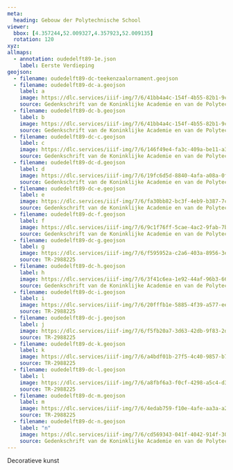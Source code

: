 ```yaml
---
meta:
  heading: Gebouw der Polytechnische School
viewer:
  bbox: [4.357244,52.009327,4.357923,52.009135]
  rotation: 120
xyz:
allmaps:
  - annotation: oudedelft89-1e.json
    label: Eerste Verdieping
geojson:
  - filename: oudedelft89-dc-teekenzaalornament.geojson
  - filename: oudedelft89-dc-a.geojson
    label: a
    image: https://dlc.services/iiif-img/7/6/41bb4a4c-154f-4b55-82b1-9cfe8a9e8648/340,2058,933,1391/full/0/default.jpg
    source: Gedenkschrift van de Koninklijke Academie en van de Polytechnische School
  - filename: oudedelft89-dc-b.geojson
    label: b
    image: https://dlc.services/iiif-img/7/6/41bb4a4c-154f-4b55-82b1-9cfe8a9e8648/347,385,889,1271/full/0/default.jpg
    source: Gedenkschrift van de Koninklijke Academie en van de Polytechnische School
  - filename: oudedelft89-dc-c.geojson
    label: c
    image: https://dlc.services/iiif-img/7/6/146f49e4-fa3c-409a-be11-a368b2da695d/819,445,2083,1798/full/0/default.jpg
    source: Gedenkschrift van de Koninklijke Academie en van de Polytechnische School
  - filename: oudedelft89-dc-d.geojson
    label: d
    image: https://dlc.services/iiif-img/7/6/19fc6d5d-8840-4afa-a08a-0ffa8dbed7e8/658,413,2403,1807/full/0/default.jpg
    source: Gedenkschrift van de Koninklijke Academie en van de Polytechnische School
  - filename: oudedelft89-dc-e.geojson
    label: e
    image: https://dlc.services/iiif-img/7/6/fa30bb82-bc3f-4eb9-b387-7cb28436b8e8/629,361,2460,1894/full/0/default.jpg
    source: Gedenkschrift van de Koninklijke Academie en van de Polytechnische School
  - filename: oudedelft89-dc-f.geojson
    label: f
    image: https://dlc.services/iiif-img/7/6/9c1f76ff-5cae-4ac2-9fab-7b35f4075e47/753,928,1211,1600/full/0/default.jpg
    source: Gedenkschrift van de Koninklijke Academie en van de Polytechnische School
  - filename: oudedelft89-dc-g.geojson
    label: g
    image: https://dlc.services/iiif-img/7/6/f595952a-c2a6-403a-8956-3edcf2782dd1/940,904,843,1623/full/0/default.jpg
    source: TR-2988225
  - filename: oudedelft89-dc-h.geojson
    label: h
    image: https://dlc.services/iiif-img/7/6/3f41c6ea-1e92-44af-96b3-66d1f711b05a/732,384,2314,1927/full/0/default.jpg
    source: Gedenkschrift van de Koninklijke Academie en van de Polytechnische School
  - filename: oudedelft89-dc-i.geojson
    label: i
    image: https://dlc.services/iiif-img/7/6/20fffb1e-5885-4f39-a577-eeaff0150bfe/1159,719,1365,1051/full/0/default.jpg
    source: TR-2988225
  - filename: oudedelft89-dc-j.geojson
    label: j
    image: https://dlc.services/iiif-img/7/6/f5fb20a7-3d63-42db-9f83-2df31d77fd6a/472,619,1820,2264/full/0/default.jpg
    source: TR-2988225
  - filename: oudedelft89-dc-k.geojson
    label: k
    image: https://dlc.services/iiif-img/7/6/a4bdf01b-27f5-4c40-9857-b737c46c0fc2/458,527,1834,2414/full/0/default.jpg
    source: TR-2988225
  - filename: oudedelft89-dc-l.geojson
    label: l
    image: https://dlc.services/iiif-img/7/6/a8fbf6a3-f0cf-4298-a5c4-d327cd5a6d2c/868,955,1004,1536/full/0/default.jpg
    source: TR-2988225
  - filename: oudedelft89-dc-m.geojson
    label: m
    image: https://dlc.services/iiif-img/7/6/4edab759-f10e-4afe-aa3a-a215bc28422b/471,569,1786,2438/full/0/default.jpg
    source: TR-2988225
  - filename: oudedelft89-dc-n.geojson
    label: "n"
    image: https://dlc.services/iiif-img/7/6/cd569343-041f-4042-914f-30273cc9db98/793,405,1964,1415/full/0/default.jpg
    source: Gedenkschrift van de Koninklijke Academie en van de Polytechnische School
---
```

Decoratieve kunst
